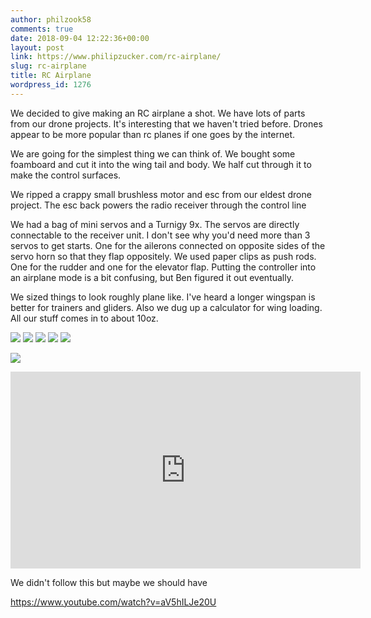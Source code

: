 ```yaml
---
author: philzook58
comments: true
date: 2018-09-04 12:22:36+00:00
layout: post
link: https://www.philipzucker.com/rc-airplane/
slug: rc-airplane
title: RC Airplane
wordpress_id: 1276
---
```


We decided to give making an RC airplane a shot. We have lots of parts from our drone projects. It's interesting that we haven't tried before. Drones appear to be more popular than rc planes if one goes by the internet.

We are going for the simplest thing we can think of. We bought some foamboard and cut it into the wing tail and body. We half cut through it to make the control surfaces.

We ripped a crappy small brushless motor and esc from our eldest drone project. The esc back powers the radio receiver through the control line

We had a bag of mini servos and a Turnigy 9x. The servos are directly connectable to the receiver unit. I don't see why you'd need more than 3 servos to get starts. One for the ailerons connected on opposite sides of the servo horn so that they flap oppositely. We used paper clips as push rods. One for the rudder and one for the elevator flap. Putting the controller into an airplane mode is a bit confusing, but Ben figured it out eventually.

We sized things to look roughly plane like. I've heard a longer wingspan is better for trainers and gliders. Also we dug up a calculator for wing loading. All our stuff comes in to about 10oz.



[![](/assets/IMG_2016-2.jpg)](/assets/IMG_2016-2.jpg) [![](/assets/IMG_3431-2.jpg)](/assets/IMG_3431-2.jpg) [![](/assets/IMG_3293-2-e1536063624269.jpg)](/assets/IMG_3293-2-e1536063624269.jpg) [![](/assets/IMG_1943-2-e1536063581529.jpg)](/assets/IMG_1943-2-e1536063581529.jpg) [![](/assets/IMG_2486-3.jpg)](/assets/IMG_2486-3.jpg)

[![](/assets/IMG_2486-3.jpg)](/assets/IMG_2486-3.jpg)




<iframe width="560" height="315" src="https://www.youtube.com/embed/Qttrx26LyHM" frameborder="0" allow="accelerometer; autoplay; clipboard-write; encrypted-media; gyroscope; picture-in-picture" allowfullscreen></iframe>




We didn't follow this but maybe we should have

https://www.youtube.com/watch?v=aV5hILJe20U
